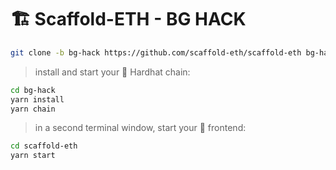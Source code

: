 # 🏗 Scaffold-ETH - BG HACK


```bash
git clone -b bg-hack https://github.com/scaffold-eth/scaffold-eth bg-hack
```

> install and start your 👷‍ Hardhat chain:

```bash
cd bg-hack
yarn install
yarn chain
```

> in a second terminal window, start your 📱 frontend:

```bash
cd scaffold-eth
yarn start
```

